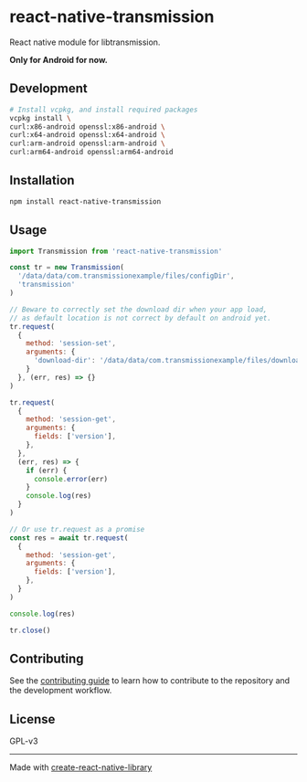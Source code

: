 # react-native-transmission

React native module for libtransmission.

**Only for Android for now.**

## Development
```sh
# Install vcpkg, and install required packages
vcpkg install \
curl:x86-android openssl:x86-android \
curl:x64-android openssl:x64-android \
curl:arm-android openssl:arm-android \
curl:arm64-android openssl:arm64-android
```

## Installation

```sh
npm install react-native-transmission
```

## Usage

```js
import Transmission from 'react-native-transmission'

const tr = new Transmission(
  '/data/data/com.transmissionexample/files/configDir',
  'transmission'
)

// Beware to correctly set the download dir when your app load, 
// as default location is not correct by default on android yet.
tr.request(
  {
    method: 'session-set',
    arguments: {
      'download-dir': '/data/data/com.transmissionexample/files/downloads',
    }
  }, (err, res) => {}
)

tr.request(
  {
    method: 'session-get',
    arguments: {
      fields: ['version'],
    },
  },
  (err, res) => {
    if (err) {
      console.error(err)
    }
    console.log(res)
  }
)

// Or use tr.request as a promise
const res = await tr.request(
  {
    method: 'session-get',
    arguments: {
      fields: ['version'],
    },
  }
)

console.log(res)

tr.close()
```

## Contributing

See the [contributing guide](CONTRIBUTING.md) to learn how to contribute to the repository and the development workflow.

## License

GPL-v3

---

Made with [create-react-native-library](https://github.com/callstack/react-native-builder-bob)
